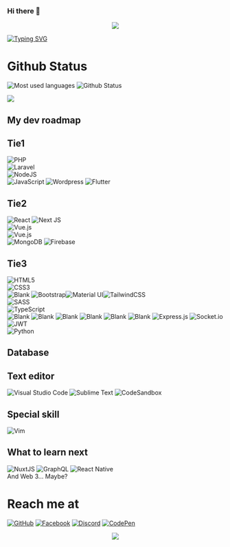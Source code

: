 ### Hi there 👋

<p align="center">
  <img src="https://i.giphy.com/media/5rQxFulvMc880MKYIl/giphy.webp">
</p>

[![Typing SVG](https://readme-typing-svg.herokuapp.com?font=&color=%23ED78F7&lines=I'm+Vulieumang++-+A+fullstack+developer)](https://git.io/typing-svg)


# Github Status
![Most used languages](https://github-readme-stats.vercel.app/api/top-langs/?username=vulieumang&layout=compact&theme=tokyonight&langs_count=6)
![Github Status](https://github-readme-stats.vercel.app/api?username=vulieumang&show_icons=true&theme=tokyonight)

![](https://komarev.com/ghpvc/?username=vulieumang)


## My dev roadmap
## Tie1

![PHP](https://img.shields.io/badge/PHP-%23E34F26.svg?style=for-the-badge&logo=PHP&logoColor=white)  
![Laravel](https://img.shields.io/badge/Laravel-%23E34F26.svg?style=for-the-badge&logo=Laravel&logoColor=white)  
![NodeJS](https://img.shields.io/badge/node.js-6DA55F?style=for-the-badge&logo=node.js&logoColor=white)  
![JavaScript](https://img.shields.io/badge/javascript-%23323330.svg?style=for-the-badge&logo=javascript&logoColor=%23F7DF1E)
![Wordpress](https://img.shields.io/badge/Wordpress-%23323330.svg?style=for-the-badge&logo=Wordpress&logoColor=%23F7DF1E)
![Flutter](https://img.shields.io/badge/Flutter-%23323330.svg?style=for-the-badge&logo=Flutter&logoColor=%23F7DF1E)


## Tie2
![React](https://img.shields.io/badge/react-%2320232a.svg?style=for-the-badge&logo=react&logoColor=%2361DAFB) 
![Next JS](https://img.shields.io/badge/Nextjs-black?style=for-the-badge&logo=next.js&logoColor=white)  
![Vue.js](https://img.shields.io/badge/vuejs-%2335495e.svg?style=for-the-badge&logo=vuedotjs&logoColor=%234FC08D)  
![Vue.js](https://img.shields.io/badge/svelte-%23f1413d.svg?style=for-the-badge&logo=svelte&logoColor=white)  
![MongoDB](https://img.shields.io/badge/MongoDB-%234ea94b.svg?style=for-the-badge&logo=mongodb&logoColor=white)
![Firebase](https://img.shields.io/badge/firebase-%23039BE5.svg?style=for-the-badge&logo=firebase)

## Tie3
![HTML5](https://img.shields.io/badge/html5-%23E34F26.svg?style=for-the-badge&logo=html5&logoColor=white)  
![CSS3](https://img.shields.io/badge/css3-%231572B6.svg?style=for-the-badge&logo=css3&logoColor=white)  
![Blank](https://res.cloudinary.com/naptest/image/upload/v1635733940/transparent_gf0ywn.png)
![Bootstrap](https://img.shields.io/badge/bootstrap-%23563D7C.svg?style=for-the-badge&logo=bootstrap&logoColor=white)![Material UI](https://img.shields.io/badge/materialui-%230081CB.svg?style=for-the-badge&logo=material-ui&logoColor=white)![TailwindCSS](https://img.shields.io/badge/tailwindcss-%2338B2AC.svg?style=for-the-badge&logo=tailwind-css&logoColor=white)  
![SASS](https://img.shields.io/badge/SASS-hotpink.svg?style=for-the-badge&logo=SASS&logoColor=white)  
![TypeScript](https://img.shields.io/badge/typescript-%23007ACC.svg?style=for-the-badge&logo=typescript&logoColor=white)  
![Blank](https://res.cloudinary.com/naptest/image/upload/v1635733940/transparent_gf0ywn.png)
![Blank](https://res.cloudinary.com/naptest/image/upload/v1635733940/transparent_gf0ywn.png)
![Blank](https://res.cloudinary.com/naptest/image/upload/v1635733940/transparent_gf0ywn.png)
![Blank](https://res.cloudinary.com/naptest/image/upload/v1635733940/transparent_gf0ywn.png)
![Blank](https://res.cloudinary.com/naptest/image/upload/v1635733940/transparent_gf0ywn.png)
![Blank](https://res.cloudinary.com/naptest/image/upload/v1635733940/transparent_gf0ywn.png)
![Express.js](https://img.shields.io/badge/express.js-%23404d59.svg?style=for-the-badge&logo=express&logoColor=%2361DAFB)
![Socket.io](https://img.shields.io/badge/Socket.io-black?style=for-the-badge&logo=socket.io&badgeColor=010101)
![JWT](https://img.shields.io/badge/JWT-black?style=for-the-badge&logo=JSON%20web%20tokens)  
![Python](https://img.shields.io/badge/python-3670A0?style=for-the-badge&logo=python&logoColor=ffdd54)

## Database

## Text editor
![Visual Studio Code](https://img.shields.io/badge/Visual%20Studio%20Code-0078d7.svg?style=for-the-badge&logo=visual-studio-code&logoColor=white)
![Sublime Text](https://img.shields.io/badge/sublime_text-%23575757.svg?style=for-the-badge&logo=sublime-text&logoColor=important)
![CodeSandbox](https://img.shields.io/badge/Codesandbox-040404?style=for-the-badge&logo=codesandbox&logoColor=DBDBDB)  

## Special skill
![Vim](https://img.shields.io/badge/VIM-%2311AB00.svg?style=for-the-badge&logo=vim&logoColor=white)

## What to learn next
![NuxtJS](https://img.shields.io/badge/Nuxtjs-black?style=for-the-badge&logo=nuxt.js&logoColor=white)
![GraphQL](https://img.shields.io/badge/-GraphQL-E10098?style=for-the-badge&logo=graphql&logoColor=white)
![React Native](https://img.shields.io/badge/react_native-%2320232a.svg?style=for-the-badge&logo=react&logoColor=%2361DAFB)  
And Web 3... Maybe?

# Reach me at
[![GitHub](https://img.shields.io/badge/github-%23121011.svg?style=for-the-badge&logo=github&logoColor=white)](https://github.com/vulieumang)
[![Facebook](https://img.shields.io/badge/Facebook-%231877F2.svg?style=for-the-badge&logo=Facebook&logoColor=white)](https://www.facebook.com/vulieumang)
[![Discord](https://img.shields.io/badge/Discord-%237289DA.svg?style=for-the-badge&logo=discord&logoColor=white)](https://discordapp.com/users/877882975855992852)
[![CodePen](https://img.shields.io/badge/CodePen-white?style=for-the-badge&logo=codepen&logoColor=black)](https://codepen.io/enaypi)

<p align="center">
  <img src="https://media.giphy.com/media/tm6pb5VXGhopzgPCtR/giphy.gif">
</p>
